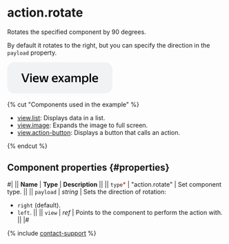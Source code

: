 # action.rotate

Rotates the specified component by 90 degrees.

By default it rotates to the right, but you can specify the direction in the `payload` property.

[![View example in the sandbox](../_images/buttons/view-example.svg)](https://ya.cc/t/XsK8hUgX3tyxpL)

{% cut "Components used in the example" %}

- [view.list](view.list.md): Displays data in a list.
- [view.image](view.image.md): Expands the image to full screen.
- [view.action-button](view.action-button.md): Displays a button that calls an action.

{% endcut %}

## Component properties {#properties}

#|
|| **Name** | **Type** | **Description** ||
|| `type`<span style="color: red">\*</span> | "action.rotate" | Set component type. ||
|| `payload` | _string_ | Sets the direction of rotation:

- `right` (default).
- `left`. ||
  || `view` | _ref_ | Points to the component to perform the action with. ||
  |#

{% include [contact-support](../_includes/contact-support.md) %}
